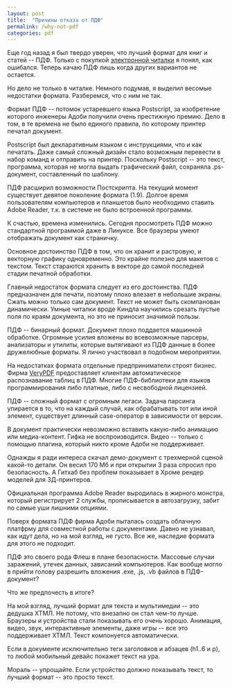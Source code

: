 ```yaml
---
layout: post
title:  "Причины отказа от ПДФ"
permalink: /why-not-pdf
categories: pdf
---
```


Еще год назад я был твердо уверен, что лучший формат для книг и статей --
ПДФ. Только с покупкой [электронной читалки](/kindle) я понял, как
ошибался. Теперь качаю ПДФ лишь когда других вариантов не остается.

Но дело не только в читалке. Немного подумав, я выделил весомые недостатки
формата. Разберемся, что с ним не так.

Формат ПДФ -- потомок устаревшего языка Postscript, за изобретение которого
инженеры Адоби получили очень престижную премию. Дело в том, в те времена не
было единого правила, по которому принтер печатал документ.

Postscript был декларативным языком с инструкциями, что и как печатать. Даже
самый сложный дизайн стало возможным перевести в набор команд и отправить на
принтер. Поскольку Postscript -- это текст, программа, которая не могла выдать
графический файл, сохраняла .ps-документ, составленный по шаблону.

ПДФ расширил возможности Постскрипта. На текущий момент существует девятое
поколение формата (1.9). Долгое время пользователям компьютеров и планшетов было
необходимо ставить Adobe Reader, т.к. в системе не было встроенной программы.

К счастью, времена изменились. Сегодня просмотреть ПДФ можно стандартной
программой даже в Линуксе. Все браузеры умеют отображать документ как страничку.

Основное достоинство ПДФ в том, что он хранит и растровую, и векторную графику
одновременно. Это крайне полезно для макетов с текстом. Текст стараются хранить
в векторе до самой последней стадии печатной обработки.

Главный недостаток формата следует из его достоинства. ПДФ предназначен для
печати, поэтому плохо влезает в небольшие экраны. Сжать можно только сам
документ. Текст не может быть скомпанован динамически. Умные читалки вроде
Киндла научились срезать пустые поля по краям документа, но это не приносит
значимой пользы.

ПДФ -- бинарный формат. Документ плохо поддается машинной обработке. Огромные
усилия вложены во всевозможные парсеры, анализаторы и утилиты, которые
вытягивают из ПДФ данные в более дружелюбные форматы. Я лично участвовал в
подобном мероприятии.

На недостатках формата отдельные предприниматели строят бизнес. Фирма
[VeryPDF](http://www.verypdf.com/) предоставляет клиентам автоматическое
распознавание таблиц в ПДФ. Многие ПДФ-библиотеки для языков программирования
либо платные, либо с несвободной лицензией.

ПДФ -- сложный формат с огромным легаси. Задача парсинга упирается в то, что на
каждый случай, как обрабатывать тот или иной элемент, существует длинный
case-оператор в зависимости от версии.

В документ практически невозможно вставить какую-либо анимацию или
медиа-контент. Гифка не воспроизводится. Видео -- только с помощью плагина,
который никто кроме Адоби не поддерживает.

Однажды я ради интереса скачал демо-документ с трехмерной сценой какой-то
детали. Он весил 170 Мб и при открытии 3 раза спросил про безопасность. А Гитхаб
без проблем показывает в Хроме рендер моделей для 3Д-принтеров.

Официальная программа Adobe Reader выродилась в жирного монстра, который
регистрирует 2 службы, прописывается в автозагрузку, забит по самые уши лишними
опциями.

Поверх формата ПДФ фирма Адоби пыталась создать облачную платфрму для совместной
работы с документами. Давно не узнавал, как идут дела, но на мой взгляд, не
густо. Все же, наследие формата для этого не подходит.

ПДФ это своего рода Флеш в плане безопасности. Массовые случаи заражений, утечек
данных, зависаний компьютеров. Как вообще могло в прийти голову разрешить
вложения .exe, .js, .vb файлов в ПДФ-документ?

Что же предпочесть в итоге?

На мой взгляд, лучший формат для текста и мультимедии -- это дедушка ХТМЛ. Не
потому, что внезапно он стал чем-то лучше. Браузеры и устройства стали
показывать его очень хорошо. Анимация, видео, звук, интерактивные элементы, даже
игры -- все это поддерживает ХТМЛ. Текст компонуется автоматически.

Если в документе исключительно теги заголовков и абзацев (h1..6 и p), то любой
мобильный девайс покажет текст на ура.

Мораль -- упрощайте. Если устройство должно показывать текст, то лучший формат
-- это просто текст.
